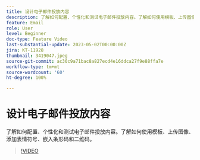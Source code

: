 ```yaml
---
title: 设计电子邮件投放内容
description: 了解如何配置、个性化和测试电子邮件投放内容。了解如何使用模板、上传图像、添加表情符号、嵌入条形码和二维码。
feature: Email
role: User
level: Beginner
doc-type: Feature Video
last-substantial-update: 2023-05-02T00:00:00Z
jira: KT-11928
thumbnail: 3419047.jpeg
source-git-commit: ac30c9a71bac8a827ecd4e16ddca27f9e88ffa7e
workflow-type: tm+mt
source-wordcount: '60'
ht-degree: 100%

---
```



# 设计电子邮件投放内容

了解如何配置、个性化和测试电子邮件投放内容。了解如何使用模板、上传图像、添加表情符号、嵌入条形码和二维码。

>[!VIDEO](https://video.tv.adobe.com/v/3419047/?learn=on)
